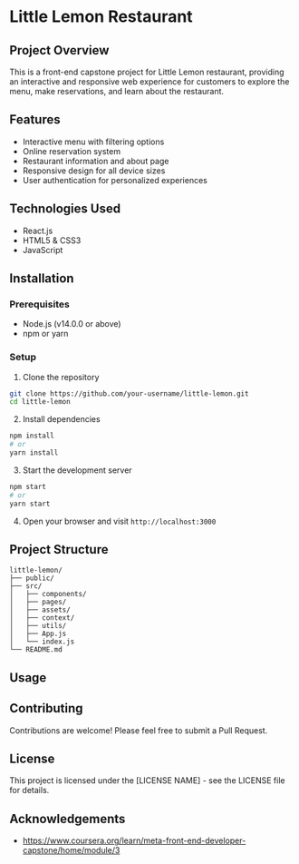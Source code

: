 # Little Lemon Restaurant

## Project Overview
This is a front-end capstone project for Little Lemon restaurant, providing an interactive and responsive web experience for customers to explore the menu, make reservations, and learn about the restaurant.

## Features
- Interactive menu with filtering options
- Online reservation system
- Restaurant information and about page
- Responsive design for all device sizes
- User authentication for personalized experiences

## Technologies Used
- React.js
- HTML5 & CSS3
- JavaScript

## Installation

### Prerequisites
- Node.js (v14.0.0 or above)
- npm or yarn

### Setup
1. Clone the repository
```bash
git clone https://github.com/your-username/little-lemon.git
cd little-lemon
```

2. Install dependencies
```bash
npm install
# or
yarn install
```

3. Start the development server
```bash
npm start
# or
yarn start
```

4. Open your browser and visit `http://localhost:3000`

## Project Structure
```
little-lemon/
├── public/
├── src/
│   ├── components/
│   ├── pages/
│   ├── assets/
│   ├── context/
│   ├── utils/
│   ├── App.js
│   └── index.js
└── README.md
```

## Usage


## Contributing
Contributions are welcome! Please feel free to submit a Pull Request.

## License
This project is licensed under the [LICENSE NAME] - see the LICENSE file for details.

## Acknowledgements
- https://www.coursera.org/learn/meta-front-end-developer-capstone/home/module/3